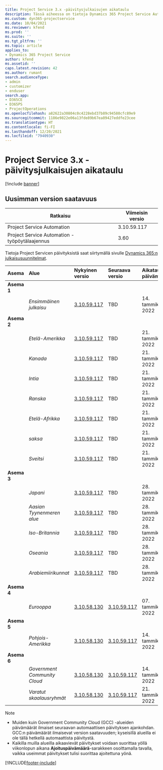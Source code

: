 ```yaml
---
title: Project Service 3.x -päivitysjulkaisujen aikataulu
description: Tässä aiheessa on tietoja Dynamics 365 Project Service Automationin käytettävissä olevista ja tulevista versioista.
ms.custom: dyn365-projectservice
ms.date: 10/04/2021
ms.reviewer: kfend
ms.prod: ''
ms.suite: ''
ms.tgt_pltfrm: ''
ms.topic: article
applies_to:
- Dynamics 365 Project Service
author: kfend
ms.assetid: ''
caps.latest.revision: 42
ms.author: rumant
search.audienceType:
- admin
- customizer
- enduser
search.app:
- D365CE
- D365PS
- ProjectOperations
ms.openlocfilehash: a82622a30804c0c4228ebd37b89c94580cfc89e9
ms.sourcegitcommit: 1186e9822e06a13fde89b67ea89427eddfe23cee
ms.translationtype: HT
ms.contentlocale: fi-FI
ms.lasthandoff: 12/20/2021
ms.locfileid: "7940930"
---
```

# <a name="update-release-schedule-for-project-service-3x"></a>Project Service 3.x -päivitysjulkaisujen aikataulu

[!include [banner](../includes/psa-now-project-operations.md)]

## <a name="latest-version-availability"></a>Uusimman version saatavuus

| Ratkaisu  | Viimeisin versio |
|-------|----|
| Project Service Automation    | 3.10.59.117 |
| Project Service Automation -työpöytälaajennus                | 3.60          |

Tietoja Project Servicen päivityksistä saat siirtymällä sivulle [Dynamics 365:n julkaisusuunnitelmat](/dynamics365/release-plans/). 

| Asema  | Alue | Nykyinen versio | Seuraava versio |  Aikataulutettu päivämäärä
| :---   | :---   | :---   | :---   |:---   |         
|<strong>Asema 1</strong> | |  |  | |
| | <i>Ensimmäinen julkaisu</i> | [3.10.59.117](whats-new-ur-38.md) | TBD | 14. tammikuuta 2022
|<strong>Asema 2</strong> | |  |  | |
| | <i>Etelä-Amerikka</i> | [3.10.59.117](whats-new-ur-38.md) | TBD | 21. tammikuuta 2022
| | <i>Kanada</i> | [3.10.59.117](whats-new-ur-38.md) | TBD | 21. tammikuuta 2022
| | <i>Intia</i> | [3.10.59.117](whats-new-ur-38.md) | TBD | 21. tammikuuta 2022
| | <i>Ranska</i> | [3.10.59.117](whats-new-ur-38.md) | TBD | 21. tammikuuta 2022
| | <i>Etelä-Afrikka</i> | [3.10.59.117](whats-new-ur-38.md) | TBD | 21. tammikuuta 2022
| | <i>saksa</i> | [3.10.59.117](whats-new-ur-38.md) | TBD | 21. tammikuuta 2022
| | <i>Sveitsi</i> | [3.10.59.117](whats-new-ur-38.md) | TBD | 21. tammikuuta 2022
|<strong>Asema 3</strong> | |  |  | |
| | <i>Japani</i> | [3.10.59.117](whats-new-ur-38.md) | TBD | 28. tammikuuta 2022
| | <i>Aasian Tyynenmeren alue</i> | [3.10.59.117](whats-new-ur-38.md) | TBD | 28. tammikuuta 2022
| | <i>Iso-Britannia</i> | [3.10.59.117](whats-new-ur-38.md) | TBD | 28. tammikuuta 2022
| | <i>Oseania</i> | [3.10.59.117](whats-new-ur-38.md) | TBD | 28. tammikuuta 2022
| | <i>Arabiemiirikunnat</i> | [3.10.59.117](whats-new-ur-38.md) | TBD | 28. tammikuuta 2022
|<strong>Asema 4</strong> | |  |  | |
| | <i>Eurooppa</i> | [3.10.58.130](whats-new-ur-37-5.md) | [3.10.59.117](whats-new-ur-38.md) | 07. tammikuuta 2022
|<strong>Asema 5</strong> | |  |  | |
| | <i>Pohjois-Amerikka</i> | [3.10.58.130](whats-new-ur-37-5.md) | [3.10.59.117](whats-new-ur-38.md) | 14. tammikuuta 2022
|<strong>Asema 6</strong> | |  |  | |
| | <i>Government Community Cloud</i> | [3.10.58.130](whats-new-ur-37-5.md) | [3.10.59.117](whats-new-ur-38.md) | 14. tammikuuta 2022
| | <i>Varatut skaalausryhmät</i> | [3.10.58.130](whats-new-ur-37-5.md) | [3.10.59.117](whats-new-ur-38.md) | 21. tammikuuta 2022



>[!Note]
> - Muiden kuin Government Community Cloud (GCC) -alueiden päivämäärät ilmaiset seuraavan automaattisen päivityksen ajankohdan. GCC:n päivämäärät ilmaisevat version saatavuuden; kyseisillä alueilla ei ole tällä hetkellä automaattista päivitystä.
> - Kaikilla muilla alueilla aikaavievät päivitykset voidaan suorittaa yöllä viikonlopun aikana **Ajoituspäivämäärä**-sarakkeen osoittamalla tavalla, vaikka useimmat päivitykset tulisi suorittaa ajoitettuna yönä.


[!INCLUDE[footer-include](../includes/footer-banner.md)]
